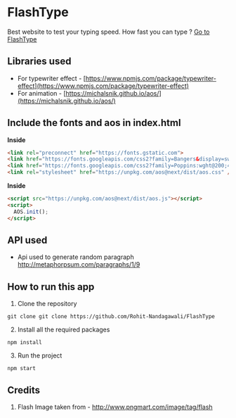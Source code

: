 
# FlashType
Best website to test your typing speed.
How fast you can type ? 
[Go to FlashType](https://rohit-nandagawali.github.io/FlashType/)

## Libraries used

 - For typewriter effect - [https://www.npmjs.com/package/typewriter-effect](https://www.npmjs.com/package/typewriter-effect)
 - For animation - [https://michalsnik.github.io/aos/](https://michalsnik.github.io/aos/)
 
## Include the fonts and aos in index.html

**Inside**
  
```html
<link rel="preconnect" href="https://fonts.gstatic.com">
<link href="https://fonts.googleapis.com/css2?family=Bangers&display=swap" rel="stylesheet">
<link href="https://fonts.googleapis.com/css2?family=Poppins:wght@200;400;600&display=swap" rel="stylesheet">
<link rel="stylesheet" href="https://unpkg.com/aos@next/dist/aos.css" />
```

**Inside**
  
```html
<script src="https://unpkg.com/aos@next/dist/aos.js"></script>
<script>
  AOS.init();
</script>
```

## API used
- Api used to generate random paragraph
http://metaphorpsum.com/paragraphs/1/9


## How to run this app

1. Clone the repository 
 ```
 git clone git clone https://github.com/Rohit-Nandagawali/FlashType
 ```
 
2. Install all the required packages 
```
npm install
```

3. Run the project
```
npm start
```
## Credits

1. Flash Image taken from - http://www.pngmart.com/image/tag/flash
